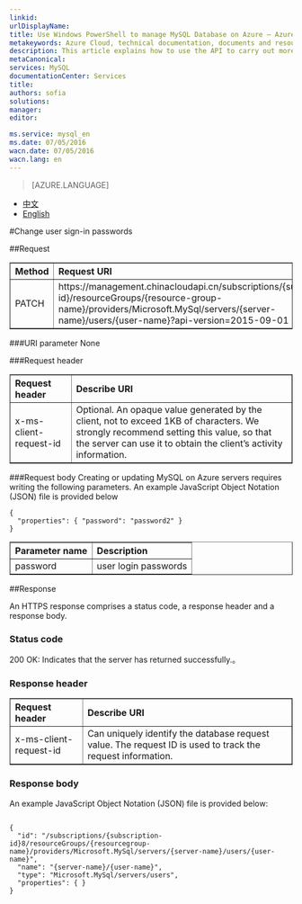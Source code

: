```yaml
---
linkid: 
urlDisplayName: 
title: Use Windows PowerShell to manage MySQL Database on Azure – Azure cloud
metakeywords: Azure Cloud, technical documentation, documents and resources, MySQL, database, beginner’s guide, Azure MySQL, MySQL PaaS, Azure MySQL PaaS, API, Azure MySQL Service, Azure RDS
description: This article explains how to use the API to carry out more operations for MySQL Database on Azure, including query, create, modify and delete operations.
metaCanonical: 
services: MySQL
documentationCenter: Services
title: 
authors: sofia
solutions: 
manager: 
editor: 

ms.service: mysql_en
ms.date: 07/05/2016
wacn.date: 07/05/2016
wacn.lang: en
---
```


> [AZURE.LANGUAGE]
- [中文](./mysql-database-api-changepasswd.md)
- [English](./mysql-database-enus-api-changepasswd.md)

#Change user sign-in passwords

##Request
<table width="100%" border="1" cellspacing="0" cellpadding="0">
  <th align="left"><strong>Method</strong>
    </td>
  <th align="left"><strong>Request URI</strong>
    </td>
  
  <tr>
    <td>PATCH    </td>
    <td>https://management.chinacloudapi.cn/subscriptions/{subscription-id}/resourceGroups/{resource-group-name}/providers/Microsoft.MySql/servers/{server-name}/users/{user-name}?api-version=2015-09-01</td>
  </tr>
</table>

###URI parameter
None

###Request header
<table width="100%" border="1" cellspacing="0" cellpadding="0">
  <th align="left"><strong>Request header</strong>
    </td>
  <th align="left"><strong>Describe URI</strong>
    </td>
  
  <tr>
    <td>x-ms-client-request-id</td>
    <td>Optional. An opaque value generated by the client, not to exceed 1KB of characters. We strongly recommend setting this value, so that the server can use it to obtain the client’s activity information.</td>
  </tr>
</table>

###Request body
Creating or updating MySQL on Azure servers requires writing the following parameters. An example JavaScript Object Notation (JSON) file is provided below 
```
{
  "properties": { "password": "password2" }
}

```
<table width="100%" border="1" cellspacing="0" cellpadding="0">
  <th align="left"><strong>Parameter name</strong>
    </td>
  <th align="left"><strong>Description</strong>
    </td>
  
  <tr>
    <td>password</td>
    <td>user login passwords</td>
  </tr>
</table>

##Response

An HTTPS response comprises a status code, a response header and a response body.
### Status code
200 OK: Indicates that the server has returned successfully.。

### Response header

<table width="100%" border="1" cellspacing="0" cellpadding="0">
  <th align="left"><strong>Request header</strong>
    </td>
  <th align="left"><strong>Describe URI</strong>
    </td>
  
  <tr>
    <td>x-ms-client-request-id</td>
    <td>Can uniquely identify the database request value. The request ID is used to track the request information.</td>
  </tr>
</table>

### Response body
An example JavaScript Object Notation (JSON) file is provided below:
```

{
  "id": "/subscriptions/{subscription-id}8/resourceGroups/{resourcegroup-name}/providers/Microsoft.MySql/servers/{server-name}/users/{user-name}",
  "name": "{server-name}/{user-name}",
  "type": "Microsoft.MySql/servers/users",
  "properties": { }
}

```

<!---HONumber=Acom_0104_2016_MySql-->
